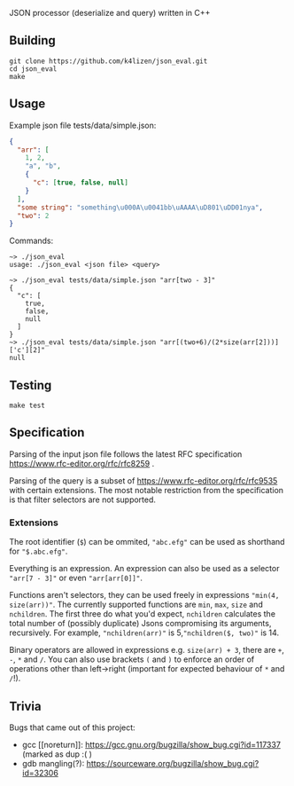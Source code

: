 JSON processor (deserialize and query) written in C++

## Building
```
git clone https://github.com/k4lizen/json_eval.git
cd json_eval
make
```
## Usage
Example json file tests/data/simple.json:
```json
{
  "arr": [
    1, 2,
    "a", "b",
    {
      "c": [true, false, null]
    }
  ],
  "some string": "something\u000A\u0041bb\uAAAA\uD801\uDD01nya",
  "two": 2
}
```
Commands:
```
~> ./json_eval
usage: ./json_eval <json file> <query>

~> ./json_eval tests/data/simple.json "arr[two - 3]"
{
  "c": [
    true,
    false,
    null
  ]
}
~> ./json_eval tests/data/simple.json "arr[(two+6)/(2*size(arr[2]))]['c'][2]"
null
```
## Testing
```
make test
```
## Specification
Parsing of the input json file follows the latest RFC specification https://www.rfc-editor.org/rfc/rfc8259 .

Parsing of the query is a subset of https://www.rfc-editor.org/rfc/rfc9535 with certain extensions. The most notable restriction from the specification is that filter selectors are not supported.

### Extensions

The root identifier (`$`) can be ommited, `"abc.efg"` can be used as shorthand for `"$.abc.efg"`.

Everything is an expression. An expression can also be used as a selector `"arr[7 - 3]"` or even `"arr[arr[0]]"`.

Functions aren't selectors, they can be used freely in expressions `"min(4, size(arr))"`. The currently supported functions are `min`, `max`, `size` and `nchildren`. The first three do what you'd expect, `nchildren` calculates the total number of (possibly duplicate) Jsons compromising its arguments, recursively. For example, `"nchildren(arr)"` is 5,`"nchildren($, two)"` is 14.

Binary operators are allowed in expressions e.g. `size(arr) + 3`, there are `+`, `-`, `*` and `/`. You can also use brackets `(` and `)` to enforce an order of operations other than left->right (important for expected behaviour of `*` and `/`!).

## Trivia
Bugs that came out of this project:
+ gcc \[\[noreturn\]\]: https://gcc.gnu.org/bugzilla/show_bug.cgi?id=117337 (marked as dup :( )
+ gdb mangling(?): https://sourceware.org/bugzilla/show_bug.cgi?id=32306

